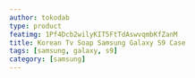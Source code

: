 ```yaml
---
author: tokodab
type: product
featimg: 1Pf4Dcb2wilyKIT5FtTdAswvqmbKfZanM
title: Korean Tv Soap Samsung Galaxy S9 Case
tags: [samsung, galaxy, s9]
category: [samsung]
---
```

